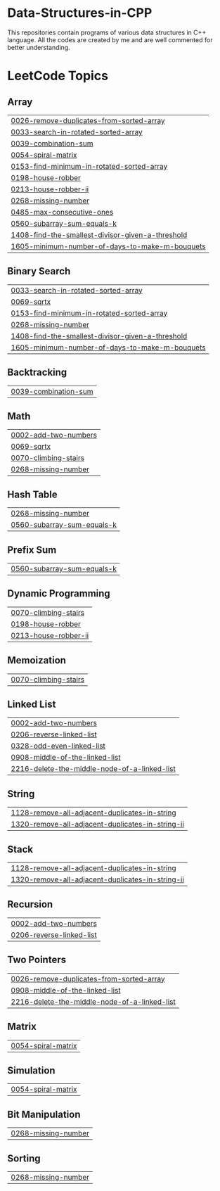 # Data-Structures-in-CPP
This repositories contain programs of various data structures in C++ language. All the codes are created by me and are well commented for better understanding.

<!---LeetCode Topics Start-->
# LeetCode Topics
## Array
|  |
| ------- |
| [0026-remove-duplicates-from-sorted-array](https://github.com/Sakshamwane/Data-Structures-in-CPP/tree/master/0026-remove-duplicates-from-sorted-array) |
| [0033-search-in-rotated-sorted-array](https://github.com/Sakshamwane/Data-Structures-in-CPP/tree/master/0033-search-in-rotated-sorted-array) |
| [0039-combination-sum](https://github.com/Sakshamwane/Data-Structures-in-CPP/tree/master/0039-combination-sum) |
| [0054-spiral-matrix](https://github.com/Sakshamwane/Data-Structures-in-CPP/tree/master/0054-spiral-matrix) |
| [0153-find-minimum-in-rotated-sorted-array](https://github.com/Sakshamwane/Data-Structures-in-CPP/tree/master/0153-find-minimum-in-rotated-sorted-array) |
| [0198-house-robber](https://github.com/Sakshamwane/Data-Structures-in-CPP/tree/master/0198-house-robber) |
| [0213-house-robber-ii](https://github.com/Sakshamwane/Data-Structures-in-CPP/tree/master/0213-house-robber-ii) |
| [0268-missing-number](https://github.com/Sakshamwane/Data-Structures-in-CPP/tree/master/0268-missing-number) |
| [0485-max-consecutive-ones](https://github.com/Sakshamwane/Data-Structures-in-CPP/tree/master/0485-max-consecutive-ones) |
| [0560-subarray-sum-equals-k](https://github.com/Sakshamwane/Data-Structures-in-CPP/tree/master/0560-subarray-sum-equals-k) |
| [1408-find-the-smallest-divisor-given-a-threshold](https://github.com/Sakshamwane/Data-Structures-in-CPP/tree/master/1408-find-the-smallest-divisor-given-a-threshold) |
| [1605-minimum-number-of-days-to-make-m-bouquets](https://github.com/Sakshamwane/Data-Structures-in-CPP/tree/master/1605-minimum-number-of-days-to-make-m-bouquets) |
## Binary Search
|  |
| ------- |
| [0033-search-in-rotated-sorted-array](https://github.com/Sakshamwane/Data-Structures-in-CPP/tree/master/0033-search-in-rotated-sorted-array) |
| [0069-sqrtx](https://github.com/Sakshamwane/Data-Structures-in-CPP/tree/master/0069-sqrtx) |
| [0153-find-minimum-in-rotated-sorted-array](https://github.com/Sakshamwane/Data-Structures-in-CPP/tree/master/0153-find-minimum-in-rotated-sorted-array) |
| [0268-missing-number](https://github.com/Sakshamwane/Data-Structures-in-CPP/tree/master/0268-missing-number) |
| [1408-find-the-smallest-divisor-given-a-threshold](https://github.com/Sakshamwane/Data-Structures-in-CPP/tree/master/1408-find-the-smallest-divisor-given-a-threshold) |
| [1605-minimum-number-of-days-to-make-m-bouquets](https://github.com/Sakshamwane/Data-Structures-in-CPP/tree/master/1605-minimum-number-of-days-to-make-m-bouquets) |
## Backtracking
|  |
| ------- |
| [0039-combination-sum](https://github.com/Sakshamwane/Data-Structures-in-CPP/tree/master/0039-combination-sum) |
## Math
|  |
| ------- |
| [0002-add-two-numbers](https://github.com/Sakshamwane/Data-Structures-in-CPP/tree/master/0002-add-two-numbers) |
| [0069-sqrtx](https://github.com/Sakshamwane/Data-Structures-in-CPP/tree/master/0069-sqrtx) |
| [0070-climbing-stairs](https://github.com/Sakshamwane/Data-Structures-in-CPP/tree/master/0070-climbing-stairs) |
| [0268-missing-number](https://github.com/Sakshamwane/Data-Structures-in-CPP/tree/master/0268-missing-number) |
## Hash Table
|  |
| ------- |
| [0268-missing-number](https://github.com/Sakshamwane/Data-Structures-in-CPP/tree/master/0268-missing-number) |
| [0560-subarray-sum-equals-k](https://github.com/Sakshamwane/Data-Structures-in-CPP/tree/master/0560-subarray-sum-equals-k) |
## Prefix Sum
|  |
| ------- |
| [0560-subarray-sum-equals-k](https://github.com/Sakshamwane/Data-Structures-in-CPP/tree/master/0560-subarray-sum-equals-k) |
## Dynamic Programming
|  |
| ------- |
| [0070-climbing-stairs](https://github.com/Sakshamwane/Data-Structures-in-CPP/tree/master/0070-climbing-stairs) |
| [0198-house-robber](https://github.com/Sakshamwane/Data-Structures-in-CPP/tree/master/0198-house-robber) |
| [0213-house-robber-ii](https://github.com/Sakshamwane/Data-Structures-in-CPP/tree/master/0213-house-robber-ii) |
## Memoization
|  |
| ------- |
| [0070-climbing-stairs](https://github.com/Sakshamwane/Data-Structures-in-CPP/tree/master/0070-climbing-stairs) |
## Linked List
|  |
| ------- |
| [0002-add-two-numbers](https://github.com/Sakshamwane/Data-Structures-in-CPP/tree/master/0002-add-two-numbers) |
| [0206-reverse-linked-list](https://github.com/Sakshamwane/Data-Structures-in-CPP/tree/master/0206-reverse-linked-list) |
| [0328-odd-even-linked-list](https://github.com/Sakshamwane/Data-Structures-in-CPP/tree/master/0328-odd-even-linked-list) |
| [0908-middle-of-the-linked-list](https://github.com/Sakshamwane/Data-Structures-in-CPP/tree/master/0908-middle-of-the-linked-list) |
| [2216-delete-the-middle-node-of-a-linked-list](https://github.com/Sakshamwane/Data-Structures-in-CPP/tree/master/2216-delete-the-middle-node-of-a-linked-list) |
## String
|  |
| ------- |
| [1128-remove-all-adjacent-duplicates-in-string](https://github.com/Sakshamwane/Data-Structures-in-CPP/tree/master/1128-remove-all-adjacent-duplicates-in-string) |
| [1320-remove-all-adjacent-duplicates-in-string-ii](https://github.com/Sakshamwane/Data-Structures-in-CPP/tree/master/1320-remove-all-adjacent-duplicates-in-string-ii) |
## Stack
|  |
| ------- |
| [1128-remove-all-adjacent-duplicates-in-string](https://github.com/Sakshamwane/Data-Structures-in-CPP/tree/master/1128-remove-all-adjacent-duplicates-in-string) |
| [1320-remove-all-adjacent-duplicates-in-string-ii](https://github.com/Sakshamwane/Data-Structures-in-CPP/tree/master/1320-remove-all-adjacent-duplicates-in-string-ii) |
## Recursion
|  |
| ------- |
| [0002-add-two-numbers](https://github.com/Sakshamwane/Data-Structures-in-CPP/tree/master/0002-add-two-numbers) |
| [0206-reverse-linked-list](https://github.com/Sakshamwane/Data-Structures-in-CPP/tree/master/0206-reverse-linked-list) |
## Two Pointers
|  |
| ------- |
| [0026-remove-duplicates-from-sorted-array](https://github.com/Sakshamwane/Data-Structures-in-CPP/tree/master/0026-remove-duplicates-from-sorted-array) |
| [0908-middle-of-the-linked-list](https://github.com/Sakshamwane/Data-Structures-in-CPP/tree/master/0908-middle-of-the-linked-list) |
| [2216-delete-the-middle-node-of-a-linked-list](https://github.com/Sakshamwane/Data-Structures-in-CPP/tree/master/2216-delete-the-middle-node-of-a-linked-list) |
## Matrix
|  |
| ------- |
| [0054-spiral-matrix](https://github.com/Sakshamwane/Data-Structures-in-CPP/tree/master/0054-spiral-matrix) |
## Simulation
|  |
| ------- |
| [0054-spiral-matrix](https://github.com/Sakshamwane/Data-Structures-in-CPP/tree/master/0054-spiral-matrix) |
## Bit Manipulation
|  |
| ------- |
| [0268-missing-number](https://github.com/Sakshamwane/Data-Structures-in-CPP/tree/master/0268-missing-number) |
## Sorting
|  |
| ------- |
| [0268-missing-number](https://github.com/Sakshamwane/Data-Structures-in-CPP/tree/master/0268-missing-number) |
<!---LeetCode Topics End-->